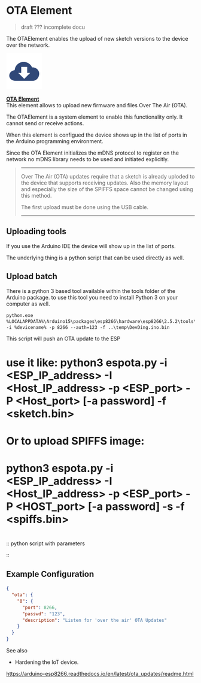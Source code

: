 # OTA Element

> draft ??? incomplete docu

The OTAElement enables the upload of new sketch versions to the device over the network.
 
<div class="excerpt">
  <img src="/i/ota.svg">
  <p><strong><a href="#page=elements/ota.md">OTA Element</a></strong><br/>
  This element allows to upload new firmware and files Over The Air (OTA).</p>
</div>

The OTAElement is a system element to enable this functionality only.
It cannot send or receive actions.

When this element is configued the device shows up in the list of ports in the Arduino programming environment.

Since the OTA Element initializes the mDNS protocol to register on the network no mDNS library needs to be used and initiated explicitly.

> ---
> Over The Air (OTA) updates require that a sketch is already uploded to the device that supports receiving updates. 
> Also the memory layout and especially the size of the SPIFFS space cannot be changed using this method.
> 
> The first upload must be done using the USB cable.
> 
> ---


## Uploading tools

If you use the Arduino IDE the device will show up in the list of ports.

The underlying thing is a python script that can be used directly as well.




## Upload batch

There is a python 3 based tool available within the tools folder of the Arduino package. to use this tool you need to install Python 3 on your computer as well.

```CMD
python.exe %LOCALAPPDATA%\Arduino15\packages\esp8266\hardware\esp8266\2.5.2\tools\espota.py -i %devicename% -p 8266 --auth=123 -f ..\temp\DevDing.ino.bin 
```

This script will push an OTA update to the ESP

# use it like: python3 espota.py -i <ESP_IP_address> -I <Host_IP_address> -p <ESP_port> -P <Host_port> [-a password] -f <sketch.bin>

# Or to upload SPIFFS image:

# python3 espota.py -i <ESP_IP_address> -I <Host_IP_address> -p <ESP_port> -P <HOST_port> [-a password] -s -f <spiffs.bin>

#

:: python script with parameters

::



## Example Configuration

```JSON
{
  "ota": {
    "0": {
      "port": 8266,
      "passwd": "123",
      "description": "Listen for 'over the air' OTA Updates"
    }
  }
}
```

See also

* Hardening the IoT device.

https://arduino-esp8266.readthedocs.io/en/latest/ota_updates/readme.html